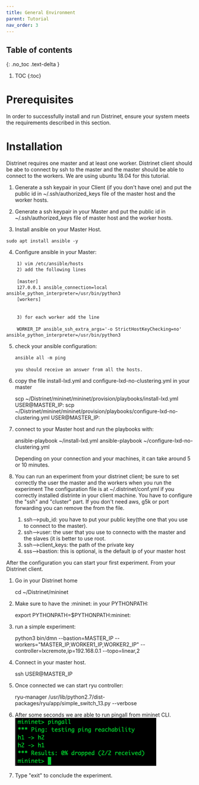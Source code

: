 ```yaml
---
title: General Environment
parent: Tutorial
nav_order: 3
---
```


## Table of contents
{: .no_toc .text-delta }

1. TOC
{:toc}

# Prerequisites

In order to successfully install and run Distrinet, ensure your system meets the requirements described in this section.


# Installation
Distrinet requires one master and at least one worker.
Distrinet client should be abe to connect by ssh to the master and the master should be able to connect to the workers.
We are using ubuntu 18.04 for this tutorial.


1) Generate a ssh keypair in your Client (if you don't have one) and put the public id in ~/.ssh/authorized_keys file  of the master host and the worker hosts.

2) Generate a ssh keypair in your Master and put the public id in ~/.ssh/authorized_keys file of master host and the worker hosts.

3) Install ansible on your Master Host.
```
sudo apt install ansible -y
```

4) Configure ansible in your Master:
```
    1) vim /etc/ansible/hosts
    2) add the following lines
    
    [master]
    127.0.0.1 ansible_connection=local ansible_python_interpreter=/usr/bin/python3
    [workers]
    
    
    3) for each worker add the line
    
    WORKER_IP ansible_ssh_extra_args='-o StrictHostKeyChecking=no' ansible_python_interpreter=/usr/bin/python3
```
    
5) check your ansible configuration:

    ```
    ansible all -m ping
    
    you should receive an answer from all the hosts.
    ```
    
6) copy the file install-lxd.yml and configure-lxd-no-clustering.yml in your master

    
    scp ~/Distrinet/mininet/mininet/provision/playbooks/install-lxd.yml USER@MASTER_IP:
    scp ~/Distrinet/mininet/mininet/provision/playbooks/configure-lxd-no-clustering.yml USER@MASTER_IP:
    
    
7) connect to your Master host and run the playbooks with:

    
    ansible-playbook ~/install-lxd.yml
    ansible-playbook ~/configure-lxd-no-clustering.yml
    
    Depending on your connection and your machines, it can take around 5 or 10 minutes.
8) You can run an experiment from your distrinet client; be sure to set correctly the user the master and the workers when you run the experiment
The configuration file is at ~/.distrinet/conf.yml if you correctly installed distrinte in your client machine.
You have to configure the "ssh" and "cluster" part. If you don't need aws, g5k or port forwarding you can remove the from the file.

    1) ssh-->pub_id: you have to put your public key(the one that you use to connect to the master). 
    2) ssh-->user: the user that you use to connecto with the master and the slaves (it is better to use root.
    3) ssh-->client_keys: the path of the private key
    4) sss-->bastion: this is optional, is the default ip of your master host

After the configuration you can start your first experiment.
From your Distrinet client.
1) Go in your Distrinet home
    
    cd ~/Distrinet/mininet
    
2) Make sure to have the :mininet: in your PYTHONPATH:
    
    export PYTHONPATH=$PYTHONPATH:mininet:
    
3) run a simple experiment:
    
    python3 bin/dmn --bastion=MASTER_IP --workers="MASTER_IP,WORKER1_IP,WORKER2_IP" --controller=lxcremote,ip=192.168.0.1 --topo=linear,2
    
4) Connect in your master host.
    
    ssh USER@MASTER_IP

5) Once connected we can start ryu controller:
    
    ryu-manager /usr/lib/python2.7/dist-packages/ryu/app/simple_switch_13.py --verbose
    
6) After some seconds we are able to run pingall from mininet CLI.
    ![alt text](images/pingall.png)
 
7) Type "exit" to conclude the experiment.
